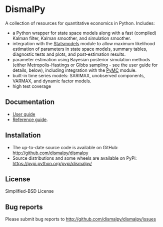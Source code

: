 DismalPy
========

A collection of resources for quantitative economics in Python. Includes:

- a Python wrapper for state space models along with a fast (compiled) Kalman
  filter, Kalman smoother, and simulation smoother.
- integration with the [Statsmodels](http://statsmodels.github.io/) module to
  allow maximum likelihood estimation of parameters in state space models,
  summary tables, diagnostic tests and plots, and post-estimation results.
- parameter estimation using Bayesian posterior simulation methods (either
  Metropolis-Hastings or Gibbs sampling - see the user guide for details,
  below), including integration with the
  [PyMC](https://pymc-devs.github.io/pymc/) module.
- built-in time series models: SARIMAX, unobserved components, VARMAX, and
  dynamic factor models.
- high test coverage

Documentation
-------------

- [User guide](http://dismalpy.github.io/user/index.html)
- [Reference guide](http://dismalpy.github.io/reference/index.html).

Installation
------------

- The up-to-date source code is available on GitHub: http://github.com/dismalpy/dismalpy
- Source distributions and some wheels are available on PyPi: https://pypi.python.org/pypi/dismalpy/

License
-------

Simplified-BSD License

Bug reports
-----------

Please submit bug reports to http://github.com/dismalpy/dismalpy/issues